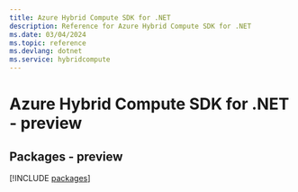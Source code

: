 ```yaml
---
title: Azure Hybrid Compute SDK for .NET
description: Reference for Azure Hybrid Compute SDK for .NET
ms.date: 03/04/2024
ms.topic: reference
ms.devlang: dotnet
ms.service: hybridcompute
---
```

# Azure Hybrid Compute SDK for .NET - preview
## Packages - preview
[!INCLUDE [packages](hybrid-compute-index.md)]